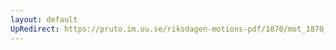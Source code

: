 ```yaml
---
layout: default
UpRedirect: https://pruto.im.uu.se/riksdagen-motions-pdf/1870/mot_1870__ak__229/mot_1870__ak__229-002.pdf
---
```

